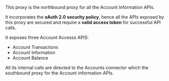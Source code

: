 This proxy is the northbound proxy for all the Account Information APIs.

It incorporates the **oAuth 2.0 security policy**, hence all the APIs exposed by this proxy are secured and require a **valid access token** for successful API calls.

It exposes three Account Accesss APIS:
  - Account Transactions
  - Account Information
  - Account Balance

All its internal calls are directed to the Accounts connector which the southbound proxy for the Account information APIs.
